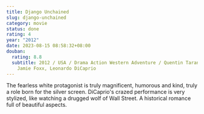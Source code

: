 ```yaml
---
title: Django Unchained
slug: django-unchained
category: movie
status: done
rating: 4
year: "2012"
date: 2023-08-15 08:58:32+08:00
douban:
  rating: 8.8
  subtitle: 2012 / USA / Drama Action Western Adventure / Quentin Tarantino /
    Jamie Foxx, Leonardo DiCaprio
---
```


The fearless white protagonist is truly magnificent, humorous and kind, truly a role born for the silver screen. DiCaprio's crazed performance is very stylized, like watching a drugged wolf of Wall Street. A historical romance full of beautiful aspects.
